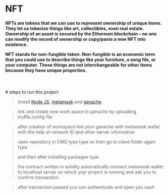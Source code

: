 # NFT
<h4>NFTs are tokens that we can use to represent ownership of unique items. They let us tokenize things like art, collectibles, even real estate. Ownership of an asset is secured by the Ethereum blockchain – no one can modify the record of ownership or copy/paste a new NFT into existence.

NFT stands for non-fungible token. Non-fungible is an economic term that you could use to describe things like your furniture, a song file, or your computer. These things are not interchangeable for other items because they have unique properties.
</h4>
<br>
<br>
# steps to run this project
<br>

> Install <a href="https://nodejs.org/en/">Node JS</a>, <a href="https://metamask.io/">metamask</a> and <a href="https://trufflesuite.com/ganache/">ganache</a>

> link and create new work space in ganache by uploading truffle.config file

> after creation of workspace link your ganache with metamask wallet with the help of network ID and other server information

> open repository in CMD type type <npm install> an then go to client folder again type <npm install>

> and then after installing packages type <npm run>

> the contract written in solidity automatically connect metamask wallet to localhost server on which yoyr project is running and ask you to confirm transaction

> after transaction passed you can authenticate and open you vault

